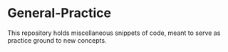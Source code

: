 # General-Practice
This repository holds miscellaneous snippets of code, meant to serve as practice ground to new concepts.
